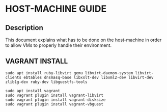 # HOST-MACHINE GUIDE
## Description
This document explains what has to be done on the host-machine in order to allow VMs to properly handle their environment.


## VAGRANT INSTALL
```shell
sudo apt install ruby-libvirt qemu libvirt-daemon-system libvirt-clients ebtables dnsmasq-base libxslt-dev libxml2-dev libvirt-dev zlib1g-dev ruby-dev libguestfs-tools

sudo apt install vagrant
sudo vagrant plugin install vagrant-libvirt
sudo vagrant plugin install vagrant-disksize
sudo vagrant plugin install vagrant-vbguest
```

